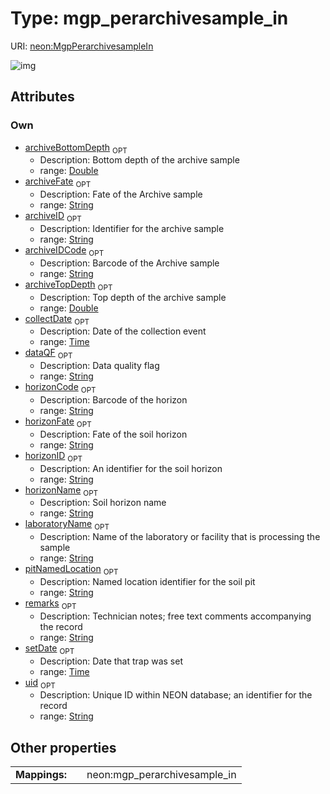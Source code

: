 
# Type: mgp_perarchivesample_in




URI: [neon:MgpPerarchivesampleIn](https://data.neonscience.org/MgpPerarchivesampleIn)


![img](http://yuml.me/diagram/nofunky;dir:TB/class/[MgpPerarchivesampleIn&#124;uid:string%20%3F;remarks:string%20%3F;setDate:time%20%3F;collectDate:time%20%3F;horizonID:string%20%3F;horizonName:string%20%3F;laboratoryName:string%20%3F;archiveID:string%20%3F;archiveTopDepth:double%20%3F;archiveBottomDepth:double%20%3F;pitNamedLocation:string%20%3F;dataQF:string%20%3F;archiveFate:string%20%3F;archiveIDCode:string%20%3F;horizonCode:string%20%3F;horizonFate:string%20%3F])

## Attributes


### Own

 * [archiveBottomDepth](archiveBottomDepth.md)  <sub>OPT</sub>
    * Description: Bottom depth of the archive sample
    * range: [Double](types/Double.md)
 * [archiveFate](archiveFate.md)  <sub>OPT</sub>
    * Description: Fate of the Archive sample
    * range: [String](types/String.md)
 * [archiveID](archiveID.md)  <sub>OPT</sub>
    * Description: Identifier for the archive sample
    * range: [String](types/String.md)
 * [archiveIDCode](archiveIDCode.md)  <sub>OPT</sub>
    * Description: Barcode of the Archive sample
    * range: [String](types/String.md)
 * [archiveTopDepth](archiveTopDepth.md)  <sub>OPT</sub>
    * Description: Top depth of the archive sample
    * range: [Double](types/Double.md)
 * [collectDate](collectDate.md)  <sub>OPT</sub>
    * Description: Date of the collection event
    * range: [Time](types/Time.md)
 * [dataQF](dataQF.md)  <sub>OPT</sub>
    * Description: Data quality flag
    * range: [String](types/String.md)
 * [horizonCode](horizonCode.md)  <sub>OPT</sub>
    * Description: Barcode of the horizon
    * range: [String](types/String.md)
 * [horizonFate](horizonFate.md)  <sub>OPT</sub>
    * Description: Fate of the soil horizon
    * range: [String](types/String.md)
 * [horizonID](horizonID.md)  <sub>OPT</sub>
    * Description: An identifier for the soil horizon
    * range: [String](types/String.md)
 * [horizonName](horizonName.md)  <sub>OPT</sub>
    * Description: Soil horizon name
    * range: [String](types/String.md)
 * [laboratoryName](laboratoryName.md)  <sub>OPT</sub>
    * Description: Name of the laboratory or facility that is processing the sample
    * range: [String](types/String.md)
 * [pitNamedLocation](pitNamedLocation.md)  <sub>OPT</sub>
    * Description: Named location identifier for the soil pit
    * range: [String](types/String.md)
 * [remarks](remarks.md)  <sub>OPT</sub>
    * Description: Technician notes; free text comments accompanying the record
    * range: [String](types/String.md)
 * [setDate](setDate.md)  <sub>OPT</sub>
    * Description: Date that trap was set
    * range: [Time](types/Time.md)
 * [uid](uid.md)  <sub>OPT</sub>
    * Description: Unique ID within NEON database; an identifier for the record
    * range: [String](types/String.md)

## Other properties

|  |  |  |
| --- | --- | --- |
| **Mappings:** | | neon:mgp_perarchivesample_in |

